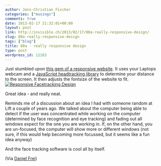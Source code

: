 ```yaml
---
author: Jens-Christian Fischer
categories: ["musings"]
comments: true
date: 2013-02-17 21:32:01+00:00
layout: post
link: http://invisible.ch/2013/02/17/80a-really-responsive-design/
slug: 80a-really-responsive-design
tags: ["blog"]
title: 80a - really responsive design
type: post
wordpress_id: 12183
---
```


Just stumbled upon [this gem of a responsive website](http://webdesign.maratz.com/lab/responsivetypography/realtime/). It uses your Laptops webcam and a [JavaScript headtracking library](https://github.com/auduno/headtrackr/) to determine your distance to the screen. It then adjusts the fontsize of the website to fit.[![Responsive Facetracking Design](/wp-content/uploads/2013/02/Screen-Shot-2013-02-17-at-22.24.49-300x190.png)](/wp-content/uploads/2013/02/Screen-Shot-2013-02-17-at-22.24.49.png)

Great idea - and really neat.

Reminds me of a discussion about an idea I had with someone random at Lift a couple of years ago. We talked about the computer being able to detect if the user was concentrated while working on the computer (determined by face recognition and eye tracking) and fading out all windows expect for the one you are working in. If, on the other hand, you are un-focused, the computer will show more or different windows (not sure, if this would help becoming more focussed, but it seems like a fun idea anyway)

And the face tracking software is cool all by itself.

(Via [Daniel Frei](http://danielfrei.ch/))




